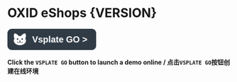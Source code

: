 # OXID eShops {VERSION}

<a href="https://www.vsplate.com/?docker-compose=https://github.com/vsplate/dcenvs/tree/master/oxideshop_ce/{VERSION}/dc"><img alt="VSPLATE GO" src="https://raw.githubusercontent.com/vsplate/images/master/vsgo_btn.png" width="200px"></a>

**Click the `VSPLATE GO` button to launch a demo online / 点击`VSPLATE GO`按钮创建在线环境**
